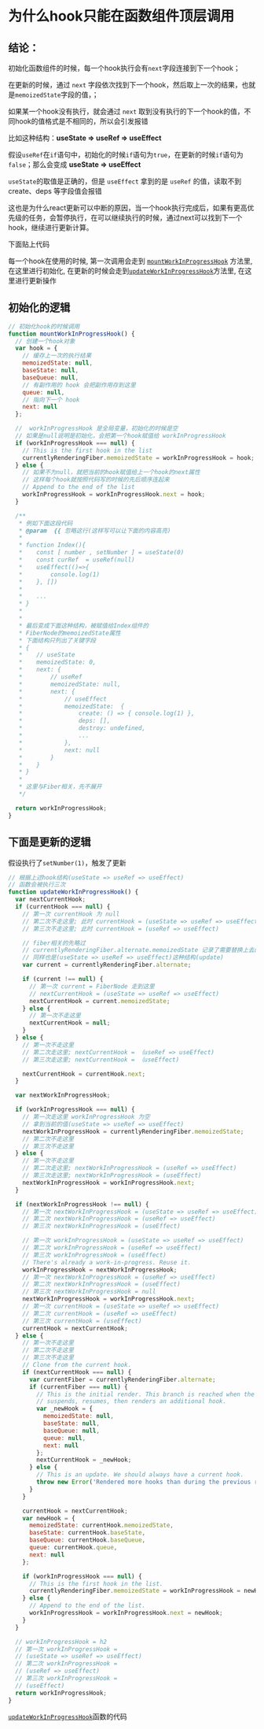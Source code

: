 # 为什么hook只能在函数组件顶层调用


## 结论：

初始化函数组件的时候，每一个hook执行会有```next```字段连接到下一个hook；

在更新的时候，通过 ```next``` 字段依次找到下一个hook，然后取上一次的结果，也就是```memoizedState```字段的值，；

如果某一个hook没有执行，就会通过 ```next``` 取到没有执行的下一个hook的值，不同hook的值格式是不相同的，所以会引发报错


比如这种结构：**useState => useRef => useEffect**

假设```useRef```在```if```语句中，初始化的时候```if```语句为```true```，在更新的时候```if```语句为```false```；那么会变成 **useState => useEffect**

```useState```的取值是正确的，但是 ```useEffect``` 拿到的是 ```useRef``` 的值，读取不到 create、deps 等字段值会报错

这也是为什么react更新可以中断的原因，当一个hook执行完成后，如果有更高优先级的任务，会暂停执行，在可以继续执行的时候，通过next可以找到下一个hook，继续进行更新计算。


下面贴上代码

每一个hook在使用的时候, 第一次调用会走到 [```mountWorkInProgressHook```](https://gitee.com/mirrors/react/blob/main/packages/react-reconciler/src/ReactFiberHooks.js#L820) 方法里, 在这里进行初始化, 在更新的时候会走到[```updateWorkInProgressHook```](https://gitee.com/mirrors/react/blob/main/packages/react-reconciler/src/ReactFiberHooks.js#L841)方法里, 在这里进行更新操作



## 初始化的逻辑
```javascript
// 初始化hook的时候调用
function mountWorkInProgressHook() {
  // 创建一个hook对象
  var hook = {
    // 缓存上一次的执行结果
    memoizedState: null,
    baseState: null,
    baseQueue: null,
    // 有副作用的 hook 会把副作用存到这里
    queue: null,
    // 指向下一个 hook
    next: null
  };

  //  workInProgressHook 是全局变量，初始化的时候是空
  // 如果是null说明是初始化，会把第一个hook赋值给 workInProgressHook
  if (workInProgressHook === null) {
    // This is the first hook in the list
    currentlyRenderingFiber.memoizedState = workInProgressHook = hook;
  } else {
    // 如果不为null，就把当前的hook赋值给上一个hook的next属性
    // 这样每个hook就按照代码写的时候的先后顺序连起来
    // Append to the end of the list
    workInProgressHook = workInProgressHook.next = hook;
  }

  /**
   * 例如下面这段代码
   * @param  {{ 忽略这行(这样写可以让下面的内容高亮)
   * 
   * function Index(){
   *    const [ number , setNumber ] = useState(0)
   *    const curRef  = useRef(null)
   *    useEffect(()=>{
   *        console.log(1)
   *    }, [])
   *    
   *    ...
   * }
   * 
   * 
   * 最后变成下面这种结构，被赋值给Index组件的
   * FiberNode的memoizedState属性 
   * 下面结构只列出了关键字段
   * {
   *    // useState
   *    memoizedState: 0,
   *    next: {
   *        // useRef
   *        memoizedState: null,
   *        next: {
   *            // useEffect
   *            memoizedState:  {
   *                create: () => { console.log(1) },
   *                deps: [],
   *                destroy: undefined,
   *                ...
   *            },
   *            next: null
   *        }
   *    }
   * }
   * 
   * 这里与Fiber相关，先不展开
   */

  return workInProgressHook;
}

```



## 下面是更新的逻辑

假设执行了```setNumber(1)```，触发了更新

```javascript
// 根据上述hook结构(useState => useRef => useEffect)
// 函数会被执行三次
function updateWorkInProgressHook() {
  var nextCurrentHook;
  if (currentHook === null) {
    // 第一次 currentHook 为 null
    // 第二次不走这里; 此时 currentHook = (useState => useRef => useEffect)
    // 第三次不走这里; 此时 currentHook = (useRef => useEffect)

    // fiber相关的先略过
    // currentlyRenderingFiber.alternate.memoizedState 记录了需要替换上去的hook
    // 同样也是(useState => useRef => useEffect)这种结构(update)
    var current = currentlyRenderingFiber.alternate;

    if (current !== null) {
      // 第一次 current = FiberNode 走到这里
      // nextCurrentHook = (useState => useRef => useEffect)
      nextCurrentHook = current.memoizedState;
    } else {
      // 第一次不走这里
      nextCurrentHook = null;
    }
  } else {
    // 第一次不走这里
    // 第二次走这里; nextCurrentHook = （useRef => useEffect)
    // 第三次走这里; nextCurrentHook = （useEffect)

    nextCurrentHook = currentHook.next;
  }

  var nextWorkInProgressHook;

  if (workInProgressHook === null) {
    // 第一次走这里 workInProgressHook 为空
    // 拿到当前的值(useState => useRef => useEffect)
    nextWorkInProgressHook = currentlyRenderingFiber.memoizedState;
    // 第二次不走这里
    // 第三次不走这里
  } else {
    // 第一次不走这里
    // 第二次走这里; nextWorkInProgressHook = (useRef => useEffect)
    // 第三次走这里; nextWorkInProgressHook = (useEffect)
    nextWorkInProgressHook = workInProgressHook.next;
  }

  if (nextWorkInProgressHook !== null) {
    // 第一次 nextWorkInProgressHook = (useState => useRef => useEffect) 不为空
    // 第二次 nextWorkInProgressHook = (useRef => useEffect)
    // 第三次 nextWorkInProgressHook = (useEffect)

    // 第一次 workInProgressHook = (useState => useRef => useEffect)
    // 第二次 workInProgressHook = (useRef => useEffect)
    // 第三次 workInProgressHook = (useEffect)
    // There's already a work-in-progress. Reuse it.
    workInProgressHook = nextWorkInProgressHook;
    // 第一次 nextWorkInProgressHook = (useRef => useEffect)
    // 第二次 nextWorkInProgressHook = (useEffect)
    // 第三次 nextWorkInProgressHook = null
    nextWorkInProgressHook = workInProgressHook.next;
    // 第一次 currentHook = (useState => useRef => useEffect)
    // 第二次 currentHook = (useRef => useEffect)
    // 第三次 currentHook = (useEffect)
    currentHook = nextCurrentHook;
  } else {
    // 第一次不走这里
    // 第二次不走这里
    // 第三次不走这里
    // Clone from the current hook.
    if (nextCurrentHook === null) {
      var currentFiber = currentlyRenderingFiber.alternate;
      if (currentFiber === null) {
        // This is the initial render. This branch is reached when the component
        // suspends, resumes, then renders an additional hook.
        var _newHook = {
          memoizedState: null,
          baseState: null,
          baseQueue: null,
          queue: null,
          next: null
        };
        nextCurrentHook = _newHook;
      } else {
        // This is an update. We should always have a current hook.
        throw new Error('Rendered more hooks than during the previous render.');
      }
    }

    currentHook = nextCurrentHook;
    var newHook = {
      memoizedState: currentHook.memoizedState,
      baseState: currentHook.baseState,
      baseQueue: currentHook.baseQueue,
      queue: currentHook.queue,
      next: null
    };

    if (workInProgressHook === null) {
      // This is the first hook in the list.
      currentlyRenderingFiber.memoizedState = workInProgressHook = newHook;
    } else {
      // Append to the end of the list.
      workInProgressHook = workInProgressHook.next = newHook;
    }
  }

  // workInProgressHook = h2
  // 第一次 workInProgressHook = 
  // (useState => useRef => useEffect)
  // 第二次 workInProgressHook = 
  // (useRef => useEffect)
  // 第三次 workInProgressHook = 
  // (useEffect)
  return workInProgressHook;
}
```



[```updateWorkInProgressHook```](https://gitee.com/mirrors/react/blob/main/packages/react-reconciler/src/ReactFiberHooks.js#L841)函数的代码









